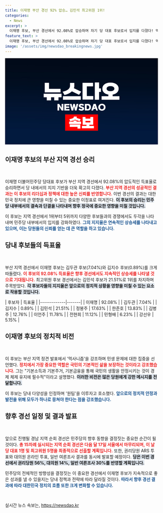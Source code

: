 ```yaml
---
title: 이재명 부산 경선 92% 압승… 김민석 최고위원 1위!
categories:
  - News
excerpt: >
  이재명 후보, 부산 경선에서 92.08%로 압승하며 차기 당 대표 후보로서 입지를 다졌다! 먹사니즘 강조, 국민의 기본적 삶 보장 의지 드러내며 당내 단합 촉구. 민주당 대표와 최고위원 선출은 다음 달 18일!
feature_text: >
  이재명 후보, 부산 경선에서 92.08%로 압승하며 차기 당 대표 후보로서 입지를 다졌다! 먹사니즘 강조, 국민의 기본적 삶 보장 의지 드러내며 당내 단합 촉구. 민주당 대표와 최고위원 선출은 다음 달 18일!
image: '/assets/img/newsdao_breakingnews.jpg'
---
```


<p><img src="/assets/img/newsdao_breakingnews.jpg" alt="koreaapp 속보" /></p>

<h2 data-ke-size="size26">이재명 후보의 부산 지역 경선 승리</h2>

<p data-ke-size="size16">&nbsp;</p>

<p>이재명 더불어민주당 당대표 후보가 부산 지역 경선에서 92.08%의 압도적인 득표율로 승리하면서 당 내에서의 지지 기반을 더욱 확고히 다졌다. <b><span style="color: #ee2323;">부산 지역 경선의 성공적인 결과는 이 후보의 리더십과 정책에 대한 높은 신뢰를 반영합니다.</span></b> 이번 경선의 결과는 대한민국 정치에 큰 영향을 미칠 수 있는 중요한 이정표로 여겨진다. <b><span style="background-color: #21538527;">이 후보의 승리는 민주당 내부에서의 결속과 단결을 나타내며 향후 정국에 중요한 영향을 미칠 것입니다.</span></b> </p>

<p>이 후보는 지역 경선에서 1위부터 5위까지 다양한 후보들과의 경쟁에서도 두각을 나타내며 민주당 내부에서의 입지를 강화하였다. <b><span style="color: #1a5490;">그의 지지율은 연속적인 상승세를 나타내고 있으며, 이는 당원들의 신뢰를 얻는 데 큰 역할을 하고 있습니다.</span></b> </p>

<h2 data-ke-size="size26">당내 후보들의 득표율</h2>

<p data-ke-size="size16">&nbsp;</p>

<p>부산 지역 경선에서 이재명 후보는 김두관 후보(7.04%)와 김지수 후보(0.89%)를 크게 따돌렸다. <b><span style="color: #ee2323;">이 후보의 92.08% 득표율은 향후 경선에서도 지속적인 상승세를 나타낼 것으로 기대됩니다.</span></b> 최고위원 후보 경선에서는 김민석 후보가 21.51%로 1위를 차지하며 주목받았다. <b><span style="background-color: #21538527;">각 후보자들의 지지율은 앞으로의 정치적 상황을 영향을 미칠 수 있는 요소로 작용할 것입니다.</span></b> </p>

<p>| 후보자      | 득표율   |
|-------------|-------|
| 이재명       | 92.08% |
| 김두관       | 7.04%  |
| 김지수       | 0.89%  |
| 김민석       | 21.51% |
| 정봉주       | 17.63% |
| 한준호       | 13.83% |
| 김병주       | 12.76% |
| 이언주       | 11.78% |
| 전현희       | 11.12% |
| 민형배       | 6.23%  |
| 강선우       | 5.15%  |</p>

<h2 data-ke-size="size26">이재명 후보의 정치적 비전</h2>

<p data-ke-size="size16">&nbsp;</p>

<p>이 후보는 부산 지역 정견 발표에서 '먹사니즘'을 강조하며 민생 문제에 대한 집중을 선언했다. <b><span style="color: #ee2323;">정치에서 가장 중요한 역할은 국민의 기본적인 삶을 보장하는 것이라고 강조했습니다.</span></b> 그는 "기본소득과 기본주거, 기본금융을 통해 국민의 생활을 안정시키는 것이 경제 체제 유지에 필수적"이라고 설명했다. <b><span style="background-color: #21538527;">이러한 비전은 많은 당원에게 강한 메시지를 전달합니다.</span></b> </p>

<p>이 후보는 당내 다양성을 인정하며 '원팀'을 이루자고 호소했다. <b><span style="color: #1a5490;">앞으로의 정치적 안정과 발전을 위해 모두가 하나로 뭉쳐야 한다는 점을 강조했습니다.</span></b> </p>

<h2 data-ke-size="size26">향후 경선 일정 및 결과 발표</h2>

<p data-ke-size="size16">&nbsp;</p>

<p>앞으로 진행될 경남 지역 순회 경선은 민주당의 향후 동향을 결정짓는 중요한 순간이 될 것이다. <b><span style="color: #ee2323;">총 15차례 실시되는 지역 순회 경선은 다음 달 17일 서울에서 마무리되며, 이 날 당 대표 1명 및 최고위원 5명을 최종적으로 선출할 계획입니다.</span></b> 또한, 권리당원 ARS 투표와 대의원 온라인 투표, 일반 여론조사 결과를 동시에 발표할 예정이다. <b><span style="background-color: #21538527;">당은 이번 경선에서 권리당원 56%, 대의원 14%, 일반 여론조사 30%를 반영할 계획입니다.</span></b> </p>

<p>민주당의 전체적인 방향성을 결정짓는 이 중요한 경선에서 이재명 후보가 지속적으로 좋은 성과를 낼 수 있을지는 당내 정책과 전략에 따라 달라질 것이다. <b><span style="color: #1a5490;">따라서 향후 경선 결과에 따라 대한민국 정치의 흐름 또한 크게 변화할 수 있습니다.</span></b></p>

<p data-ke-size="size16">&nbsp;</p>
실시간 뉴스 속보는, <a href="https://newsdao.kr" rel="dofollow">https://newsdao.kr</a>


